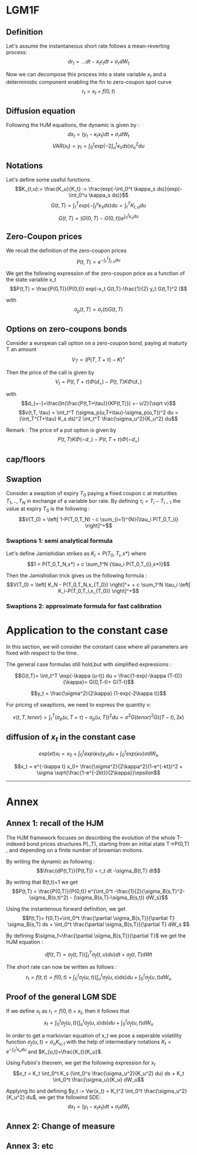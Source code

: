 # LGM1F

## Definition
Let's assume the instantaneous short rate follows a mean-reverting process:
$$dr_t = ... dt - \kappa_t r_t dt + \sigma_r dW_t $$

Now we can decompose this process into a state variable $x_t$ and a deterministic component enabling the fin to zero-coupon spot curve
$$r_t = x_t + f(0,t)$$

## Diffusion equation
Following the HJM equations, the dynamic is given by :
$$dx_t = (y_t - \kappa_t x_t) dt + \sigma_r dW_t$$
$$VAR(x_t)=y_t = \int_0^t exp(-2 \int_u^t \kappa_s ds) \sigma_u^2 du$$

## Notations
Let's define some useful functions.
$$K_{t,u}:= \frac{K_u}{K_t} := \frac{exp(-\int_0^t \kappa_s ds)}{exp(-\int_0^u \kappa_s ds)}$$
$$G(t,T) = \int_t^T exp(-\int_t^u \kappa_s ds) du= \int_t^T K_{t,u} du$$
$$G(t,T)=(G(0,T)-G(0,t))e^{\int_0^t \kappa_u du}$$

## Zero-Coupon prices
We recall the definition of the zero-coupon prices
$$P(t,T) = e^{-\int_t^T f_{t,u} du}$$

We get the following expression of the zero-coupon price as a function of the state variable x_t
$$P(t,T) = \frac{P(0,T)}{P(0,t)} exp(-x_t G(t,T)-\frac{1}{2} y_t G(t,T)^2 )$$

with
$$\sigma_p(t,T) = \sigma_r(t) G(t,T)$$


## Options on zero-coupons bonds
Consider a european call option on a zero-coupon bond, paying at maturty T an amount
$$V_T = (P(T,T+\tau)-K)^+ $$

Then the price of the call is given by
$$V_t = P(t,T+\tau)\Phi(d_+)-P(t,T)K\Phi(d_-) $$

with 
$$d_{+-}=\frac{ln(\frac{P(t,T+\tau)}{KP(t,T)}) +- v/2}{\sqrt v}$$
$$v(t,T, \tau) = \int_t^T (\sigma_p(u,T+\tau)-\sigma_p(u,T))^2 du = (\int_T^{T+\tau} K_s ds)^2 \int_t^T \frac{\sigma_u^2}{K_u^2} du$$


Remark : The price of a put option is given by
$$P(t,T)K\Phi(-d_-) - P(t,T+\tau)\Phi(-d_+) $$

## cap/floors

## Swaption

Consider a swaption of expiry $T_0$ paying a fixed coupon c at maturities $T_1,..,T_N$ in exchange of a variable bor rate. By defining $\tau_i=T_i-T_{i-1}$ the value at expiry $T_0$ is the following :
$$V(T_0) = \left[ 1-P(T_0,T_N) - c \sum_{i=1}^{N}{\tau_i P(T_0,T_i)} \right]^+$$

### Swaptions 1: semi analytical formula
Let's define Jamishidian strikes as $K_i=P(T_0, T_i, x*)$ where
$$1 = P(T_0,T_N,x*) + c \sum_1^N {\tau_i P(T_0,T_{i},x*)}$$

Then the Jamishidian trick gives us the following formula :
$$V(T_0) = \left[ K_N - P(T_0,T_N,x_{T_0}) \right]^+ + c \sum_1^N \tau_i \left[ K_i-P(T_0,T_i,x_{T_0}) \right]^+$$

### Swaptions 2: approximate formula for fast calibration

# Application to the constant case

In this section, we will consider the constant case where all parameters are fixed with respect to the time.

The general case formulas still hold,but with simplified expressions :

$$G(t,T)= \int_t^T \exp(-\kappa (u-t)) du = \frac{1-exp(-\kappa (T-t))}{\kappa}= G(0,T-t)= G(T-t)$$

$$y_t = \frac{\sigma^2}{2\kappa} (1-exp(-2\kappa t))$$

For pricing of swaptions, we need to express the quantity v:

$$v(t,T, tenor) = \int_t^T (\sigma_p(u,T+\tau)-\sigma_p(u,T))^2 du
         = \sigma^2 G(tenor)^2 G((T-t), 2 \kappa)$$


## diffusion of $x_t$ in the constant case

$$exp(\kappa t)x_t = x_0+\int_0^t exp(\kappa u) y_u du + \int_0^t exp(\kappa u) \sigma dW_u$$

$$x_t = e^{-\kappa t} x_0+ 
         \frac{\sigma^2}{2\kappa^2}(1-e^{-kt})^2 +
         \sigma \sqrt{\frac{1-e^{-2kt}}{2\kappa}}\epsilon$$


____________________________________________________________________


# Annex
## Annex 1: recall of the HJM
The HJM framework focuses on describing the evolution of the whole T-indexed bond prices structures P(.,T), starting from an initial state T->P(0,T) , and depending on a finite number of brownian motions.

By writing the dynamic as following :
$$\frac{dP(t,T)}{P(t,T)} = r_t dt -\sigma_B(t,T) dt$$

By writing that B(t,t)=1 we get
$$P(t,T) = \frac{P(0,T)}{P(0,t)} e^{\int_0^t -\frac{1}{2}(\sigma_B(s,T)^2-\sigma_B(s,t)^2) - (\sigma_B(s,T)-\sigma_B(s,t)) dW_s}$$

Using the instantenous forward definition, we get
$$f(t,T)= f(0,T)+\int_0^t \frac{\partial \sigma_B(s,T)}{\partial T} \sigma_B(s,T)  ds + \int_0^t \frac{\partial \sigma_B(s,T)}{\partial T} dW_s $$

By defining $\sigma_f=\frac{\partial \sigma_B(s,T)}{\partial T}$ we get the HJM equation :

$$\begin{equation*}
df(t,T) = \sigma_f(t,T) (\int_t^T \sigma_f(t,u)du) dt + \sigma_f(t,T) dWt 
\end{equation*}$$

The short rate can now be written as follows :
$$r_t = f(t,t) = f(0,t) + \int_0^t \sigma_f(u,t) (\int_u^t \sigma_f(u,s)ds)du + \int_0^t \sigma_f(u,t)dW_u$$

## Proof of the general LGM SDE
If we define $x_t$ as $r_t = f(0,t)+x_t$, then it follows that
$$x_t = \int_0^t \sigma_f(u,t) (\int_u^t \sigma_f(u,s)ds)du + \int_0^t \sigma_f(u,t)dW_u$$

In order to get a markovian equation of x_t we pose a seperable volatility function $\sigma_f(u,t)=\sigma_u K_{u,t}$ with the help of intermediary notations $K_t = e^{-\int_0^t \kappa_u du}$ and $K_{u,t}=\frac{K_t}{K_u}$.

Using Fubini's theorem, we get the following expression for $x_t$
$$x_t = K_t \int_0^t K_s (\int_0^s \frac{\sigma_u^2}{K_u^2} du) ds  + K_t \int_0^t \frac{\sigma_u}{K_u} dW_u$$

Applying Ito and defining $y_t := Var(x_t) = K_t^2 \int_0^t \frac{\sigma_u^2}{K_u^2} du$, we get the followind SDE:
$$dx_t = (y_t-\kappa_t x_t) dt + \sigma_t dW_t $$


## Annex 2: Change of measure
## Annex 3: etc
